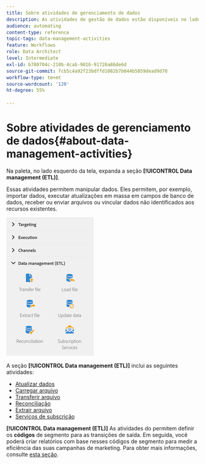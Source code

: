 ```yaml
---
title: Sobre atividades de gerenciamento de dados
description: As atividades de gestão de dados estão disponíveis no lado esquerdo da tela.
audience: automating
content-type: reference
topic-tags: data-management-activities
feature: Workflows
role: Data Architect
level: Intermediate
exl-id: b780704c-210b-4cab-9016-91726a86de6d
source-git-commit: fcb5c4a92f23bdffd1082b7b044b5859dead9d70
workflow-type: tm+mt
source-wordcount: '120'
ht-degree: 55%

---
```


# Sobre atividades de gerenciamento de dados{#about-data-management-activities}

Na paleta, no lado esquerdo da tela, expanda a seção **[!UICONTROL Data management (ETL)]**.

Essas atividades permitem manipular dados. Eles permitem, por exemplo, importar dados, executar atualizações em massa em campos de banco de dados, receber ou enviar arquivos ou vincular dados não identificados aos recursos existentes.

![](assets/wkf_etl_activities.png)

A seção **[!UICONTROL Data management (ETL)]** inclui as seguintes atividades:

* [Atualizar dados](../../automating/using/update-data.md)
* [Carregar arquivo](../../automating/using/load-file.md)
* [Transferir arquivo](../../automating/using/transfer-file.md)
* [Reconciliação](../../automating/using/reconciliation.md)
* [Extrair arquivo](../../automating/using/extract-file.md)
* [Serviços de subscrição](../../automating/using/subscription-services.md)

**[!UICONTROL Data management (ETL)]** As atividades do permitem definir os  **códigos** de segmento para as transições de saída. Em seguida, você poderá criar relatórios com base nesses códigos de segmento para medir a eficiência das suas campanhas de marketing. Para obter mais informações, consulte [esta seção](../../reporting/using/creating-a-report-workflow-segment.md).
